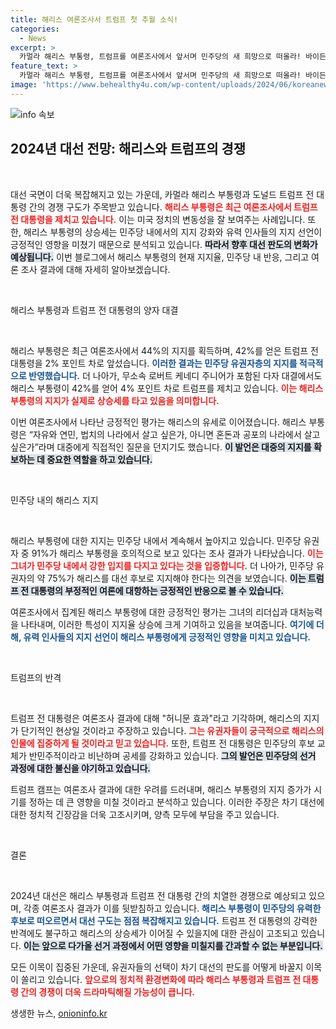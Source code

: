 ```yaml
---
title: 해리스 여론조사서 트럼프 첫 추월 소식!
categories:
  - News
excerpt: >
  카멀라 해리스 부통령, 트럼프를 여론조사에서 앞서며 민주당의 새 희망으로 떠올라! 바이든 사퇴 후 지지율 상승의 비결은? 치열한 대선 경쟁 속에서 해리스와 트럼프의 신경전이 격화되고 있다. 클릭하여 자세한 내용을 확인하세요!
feature_text: >
  카멀라 해리스 부통령, 트럼프를 여론조사에서 앞서며 민주당의 새 희망으로 떠올라! 바이든 사퇴 후 지지율 상승의 비결은? 치열한 대선 경쟁 속에서 해리스와 트럼프의 신경전이 격화되고 있다. 클릭하여 자세한 내용을 확인하세요!
image: 'https://www.behealthy4u.com/wp-content/uploads/2024/06/koreanews.jpg'
---
```


<p><img src="https://www.behealthy4u.com/wp-content/uploads/2024/06/koreanews.jpg" alt="info 속보" /></p>

<h2 data-ke-size="size26">2024년 대선 전망: 해리스와 트럼프의 경쟁</h2>

<p data-ke-size="size16">&nbsp;</p>

<p>대선 국면이 더욱 복잡해지고 있는 가운데, 카멀라 해리스 부통령과 도널드 트럼프 전 대통령 간의 경쟁 구도가 주목받고 있습니다. <b><span style="color: #ee2323;">해리스 부통령은 최근 여론조사에서 트럼프 전 대통령을 제치고 있습니다.</span></b> 이는 미국 정치의 변동성을 잘 보여주는 사례입니다. 또한, 해리스 부통령의 상승세는 민주당 내에서의 지지 강화와 유력 인사들의 지지 선언이 긍정적인 영향을 미쳤기 때문으로 분석되고 있습니다. <b><span style="background-color: #21538527;">따라서 향후 대선 판도의 변화가 예상됩니다.</span></b> 이번 블로그에서 해리스 부통령의 현재 지지율, 민주당 내 반응, 그리고 여론 조사 결과에 대해 자세히 알아보겠습니다.</p>

<p data-ke-size="size16">&nbsp;</p>

<p>해리스 부통령과 트럼프 전 대통령의 양자 대결</p>

<p data-ke-size="size16">&nbsp;</p>

<p>해리스 부통령은 최근 여론조사에서 44%의 지지를 획득하며, 42%를 얻은 트럼프 전 대통령을 2% 포인트 차로 앞섰습니다. <b><span style="color: #1a5490;">이러한 결과는 민주당 유권자층의 지지를 적극적으로 반영했습니다.</span></b> 더 나아가, 무소속 로버트 케네디 주니어가 포함된 다자 대결에서도 해리스 부통령이 42%를 얻어 4% 포인트 차로 트럼프를 제치고 있습니다. <b><span style="color: #ee2323;">이는 해리스 부통령의 지지가 실제로 상승세를 타고 있음을 의미합니다.</span></b> </p>

<p>이번 여론조사에서 나타난 긍정적인 평가는 해리스의 유세로 이어졌습니다. 해리스 부통령은 “자유와 연민, 법치의 나라에서 살고 싶은가, 아니면 혼돈과 공포의 나라에서 살고 싶은가”라며 대중에게 직접적인 질문을 던지기도 했습니다. <b><span style="background-color: #21538527;">이 발언은 대중의 지지를 확보하는 데 중요한 역할을 하고 있습니다.</span></b></p>

<p data-ke-size="size16">&nbsp;</p>

<p>민주당 내의 해리스 지지</p>

<p data-ke-size="size16">&nbsp;</p>

<p>해리스 부통령에 대한 지지는 민주당 내에서 계속해서 높아지고 있습니다. 민주당 유권자 중 91%가 해리스 부통령을 호의적으로 보고 있다는 조사 결과가 나타났습니다. <b><span style="color: #ee2323;">이는 그녀가 민주당 내에서 강한 입지를 다지고 있다는 것을 입증합니다.</span></b> 더 나아가, 민주당 유권자의 약 75%가 해리스를 대선 후보로 지지해야 한다는 의견을 보였습니다. <b><span style="background-color: #21538527;">이는 트럼프 전 대통령의 부정적인 여론에 대항하는 긍정적인 반응으로 볼 수 있습니다.</span></b></p>

<p>여론조사에서 집계된 해리스 부통령에 대한 긍정적인 평가는 그녀의 리더십과 대처능력을 나타내며, 이러한 특성이 지지율 상승에 크게 기여하고 있음을 보여줍니다. <b><span style="color: #1a5490;">여기에 더해, 유력 인사들의 지지 선언이 해리스 부통령에게 긍정적인 영향을 미치고 있습니다.</span></b></p>

<p data-ke-size="size16">&nbsp;</p>

<p>트럼프의 반격</p>

<p data-ke-size="size16">&nbsp;</p>

<p>트럼프 전 대통령은 여론조사 결과에 대해 "허니문 효과"라고 기각하며, 해리스의 지지가 단기적인 현상일 것이라고 주장하고 있습니다. <b><span style="color: #ee2323;">그는 유권자들이 궁극적으로 해리스의 인물에 집중하게 될 것이라고 믿고 있습니다.</span></b> 또한, 트럼프 전 대통령은 민주당의 후보 교체가 반민주적이라고 비난하며 공세를 강화하고 있습니다. <b><span style="background-color: #21538527;">그의 발언은 민주당의 선거 과정에 대한 불신을 야기하고 있습니다.</span></b></p>

<p>트럼프 캠프는 여론조사 결과에 대한 우려를 드러내며, 해리스 부통령의 지지 증가가 시기를 정하는 데 큰 영향을 미칠 것이라고 분석하고 있습니다. 이러한 주장은 차기 대선에 대한 정치적 긴장감을 더욱 고조시키며, 양측 모두에 부담을 주고 있습니다.</p>

<p data-ke-size="size16">&nbsp;</p>

<p>결론</p>

<p data-ke-size="size16">&nbsp;</p>

<p>2024년 대선은 해리스 부통령과 트럼프 전 대통령 간의 치열한 경쟁으로 예상되고 있으며, 각종 여론조사 결과가 이를 뒷받침하고 있습니다. <b><span style="color: #1a5490;">해리스 부통령이 민주당의 유력한 후보로 떠오르면서 대선 구도는 점점 복잡해지고 있습니다.</span></b> 트럼프 전 대통령의 강력한 반격에도 불구하고 해리스의 상승세가 이어질 수 있을지에 대한 관심이 고조되고 있습니다. <b><span style="background-color: #21538527;">이는 앞으로 다가올 선거 과정에서 어떤 영향을 미칠지를 간과할 수 없는 부분입니다.</span></b> </p>

<p>모든 이목이 집중된 가운데, 유권자들의 선택이 차기 대선의 판도를 어떻게 바꿀지 이목이 쏠리고 있습니다. <b><span style="color: #ee2323;">앞으로의 정치적 환경변화에 따라 해리스 부통령과 트럼프 전 대통령 간의 경쟁이 더욱 드라마틱해질 가능성이 큽니다.</span></b></p>
생생한 뉴스, <a href="https://onioninfo.kr" rel="dofollow">onioninfo.kr</a>


